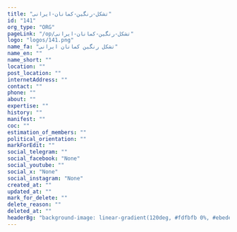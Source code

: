 ```yaml
---
title: "تشکل-رنگین-کمانان-ایرانی"
id: "141"
org_type: "ORG"
pageLink: "/op/تشکل-رنگین-کمانان-ایرانی"
logo: "logos/141.png"
name_fa: "تشکل رنگین کمانان ایرانی"
name_en: ""
name_short: ""
location: ""
post_location: ""
internetAddress: ""
contact: ""
phone: ""
about: ""
expertise: ""
history: ""
manifest: ""
coc: ""
estimation_of_members: ""
political_orientation: ""
markForEdit: ""
social_telegram: ""
social_facebook: "None"
social_youtube: ""
social_x: "None"
social_instagram: "None"
created_at: ""
updated_at: ""
mark_for_delete: ""
delete_reason: ""
deleted_at: ""
headerBg: "background-image: linear-gradient(120deg, #fdfbfb 0%, #ebedee 100%);"
---
```

